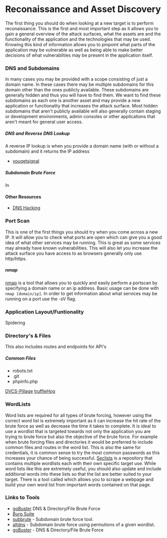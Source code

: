# Reconaissance and Asset Discovery
The first thing you should do when looking at a new target is to perform reconaissance. This is the first and most important step as it allows you to gain a general overview of the attack surfaces, what the assets are and the functionality of the application and the technologies that may be used. Knowing this kind of information allows you to pinpoint what parts of the application may be vulnerable as well as being able to make better decisions of what vulnerabilties may be present in the application itself.

### DNS and Subdomains
In many cases you may be provided with a scope consisting of just a domain name. In these cases there may be multiple subdomains for this domain other than the ones publicly available. These subdomains are generally hidden and thus you will have to find them. We want to find these subdomains as each one is another asset and may provide a new application or functionality that increases the attack surface. Most hidden subdomains that aren't publicly available will also generally contain staging or development environments, admin consoles or other applications that aren't meant for general user access.

##### DNS and Reverse DNS Lookup
A reverse IP lookup is when you provide a domain name (with or without a subdomain) and it returns the IP address

- [yougetsignal](https://www.yougetsignal.com/tools/web-sites-on-web-server/)

##### Subdomain Brute Force
In 

#### Other Resources

- [DNS Hacking](https://resources.infosecinstitude.com/dns-hacking/)

### Port Scan
This is one of the first things you should try when you come across a new IP. It will allow you to check what ports are open which can give you a good idea of what other services may be running. This is great as some services may already have known vulnerabilities. This will also let you increase the attack surface you have access to as browsers generally only use http/https. 

##### nmap
[nmap](https://nmap.org) is a tool that allows you to quickly and easily perform a portscan by specifying a domain name or an ip address. Basic usage can be done with `nmap [domain/ip]`. In order to get information about what services may be running on a port use the -sV flag.

### Application Layout/Funtionality

Spidering

### Directory's & Files
This also includes routes and endpoints for API's

##### Common Files
- robots.txt
- .git
- phpinfo.php

[DVCS-Pillage](https://github.com/evilpacket/DVCS-Pillage)
[truffleHog](https://github.com/dxa4481/truffleHog)

### WordLists
Word lists are required for all types of brute forcing, however using the correct word list is extremely important as it can increase the hit rate of the brute force as well as decrease the time it takes to complete. It is ideal to use a wordlist that is targeted towards not only the application you are trying to brute force but also the objective of the brute force. For example when brute forcing files and directories it would be preferred to include common files and routes in the word list. This is also the same for credentials, it is common sense to try the most common passwords as this increases your chance of being successful. [Seclists](https://github.com/danielmiessler/SecLists) is a repository that contains multiple wordlists each with their own specific target use. While word lists like this are extremely useful, you should also update and include additional words into these lists so that the list are better suited to your target. There is a tool called []() which allows you to scrape a webpage and build your own word list from important words contained on that page. 

### Links to Tools
- [goBuster](https://github.com/OJ/gobuster) DNS & Directory/File Brute Force
- [Burp Suite](https://portswigger.net/bup)
- [subbrute]() - Subdomain brute force tool. 
- [altdns]() - Subdomain brute force using permutions of a given wordlist.
- [goBuster](https://github.com/OJ/gobuster) - DNS & Directory/File Brute Force
